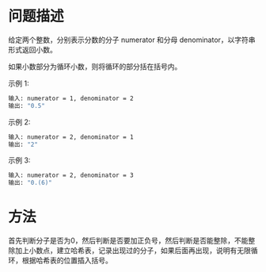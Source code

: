 # 问题描述

给定两个整数，分别表示分数的分子 numerator 和分母 denominator，以字符串形式返回小数。

如果小数部分为循环小数，则将循环的部分括在括号内。

示例 1:

```bash
输入: numerator = 1, denominator = 2
输出: "0.5"
```

示例 2:

```bash
输入: numerator = 2, denominator = 1
输出: "2"
```

示例 3:

```bash
输入: numerator = 2, denominator = 3
输出: "0.(6)"
```

# 方法

首先判断分子是否为0，然后判断是否要加正负号，然后判断是否能整除，不能整除加上小数点，建立哈希表，记录出现过的分子，如果后面再出现，说明有无限循环，根据哈希表的位置插入括号。
